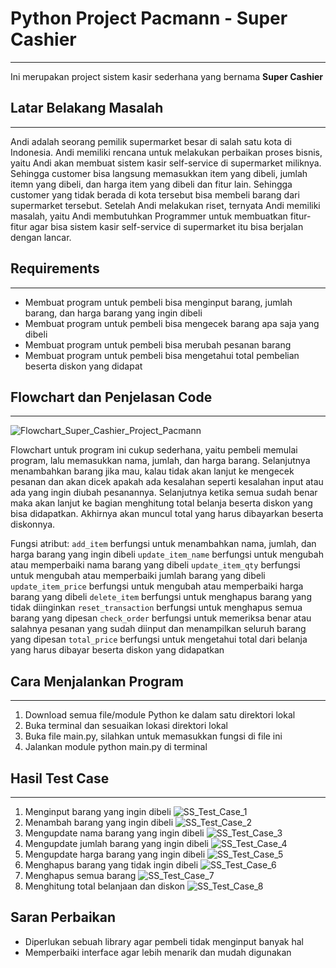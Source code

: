 # Python Project Pacmann - Super Cashier
---
Ini merupakan project sistem kasir sederhana yang bernama **Super Cashier**
## Latar Belakang Masalah
---
Andi adalah seorang pemilik supermarket  besar di salah satu kota di Indonesia. Andi memiliki rencana untuk melakukan perbaikan proses bisnis, yaitu Andi akan membuat sistem kasir self-service di supermarket miliknya. Sehingga customer bisa langsung memasukkan item yang dibeli, jumlah itemn yang dibeli, dan harga item yang dibeli dan fitur lain.
Sehingga customer yang tidak berada di kota tersebut bisa membeli barang dari supermarket tersebut. Setelah Andi melakukan riset, ternyata Andi memiliki masalah, yaitu Andi membutuhkan Programmer untuk membuatkan fitur-fitur agar bisa sistem kasir self-service di supermarket itu bisa berjalan dengan lancar.

## Requirements
---
- Membuat program untuk pembeli bisa menginput barang, jumlah barang, dan harga barang yang ingin dibeli
- Membuat program untuk pembeli bisa mengecek barang apa saja yang dibeli
- Membuat program untuk pembeli bisa merubah pesanan barang
- Membuat program untuk pembeli bisa mengetahui total pembelian beserta diskon yang didapat

## Flowchart dan Penjelasan Code
---
![Flowchart_Super_Cashier_Project_Pacmann](https://user-images.githubusercontent.com/67636190/219857262-b113f38f-eb0d-4a26-8d77-ac5bf814f529.png)

Flowchart untuk program ini cukup sederhana, yaitu pembeli memulai program, lalu memasukkan nama, jumlah, dan harga barang. Selanjutnya menambahkan barang jika mau, kalau tidak akan lanjut ke mengecek pesanan dan akan dicek apakah ada kesalahan seperti kesalahan input atau ada yang ingin diubah pesanannya. Selanjutnya ketika semua sudah benar maka akan lanjut ke bagian menghitung total belanja beserta diskon yang bisa didapatkan. Akhirnya akan muncul total yang harus dibayarkan beserta diskonnya.

Fungsi atribut:
`add_item` berfungsi untuk menambahkan nama, jumlah, dan harga barang yang ingin dibeli
`update_item_name` berfungsi untuk mengubah atau memperbaiki nama barang yang dibeli
`update_item_qty` berfungsi untuk mengubah atau memperbaiki jumlah barang yang dibeli
`update_item_price` berfungsi untuk mengubah atau memperbaiki harga barang yang dibeli
`delete_item` berfungsi untuk menghapus barang yang tidak diinginkan
`reset_transaction` berfungsi untuk menghapus semua barang yang dipesan
`check_order` berfungsi untuk memeriksa benar atau salahnya pesanan yang sudah diinput dan menampilkan seluruh barang yang dipesan
`total_price` berfungsi untuk mengetahui total dari belanja yang harus dibayar beserta diskon yang didapatkan

## Cara Menjalankan Program
---
1. Download semua file/module Python ke dalam satu direktori lokal
2. Buka terminal dan sesuaikan lokasi direktori lokal
3. Buka file main.py, silahkan untuk memasukkan fungsi di file ini
4. Jalankan module python main.py di terminal

## Hasil Test Case
---
1. Menginput barang yang ingin dibeli
![SS_Test_Case_1](https://user-images.githubusercontent.com/67636190/219864489-a3400666-df02-462e-8bd9-77366a09efac.png)
2. Menambah barang yang ingin dibeli
![SS_Test_Case_2](https://user-images.githubusercontent.com/67636190/219864713-77d693d2-b048-4416-9b84-eae9ad434018.png)
3. Mengupdate nama barang yang ingin dibeli
![SS_Test_Case_3](https://user-images.githubusercontent.com/67636190/219864836-d206a623-d509-487e-ba00-b4e9f9cf4443.png)
4. Mengupdate jumlah barang yang ingin dibeli
![SS_Test_Case_4](https://user-images.githubusercontent.com/67636190/219864912-ee2f3813-1c4b-4526-a634-84c5a41531c9.png)
5. Mengupdate harga barang yang ingin dibeli
![SS_Test_Case_5](https://user-images.githubusercontent.com/67636190/219865031-697d0088-62b0-4d84-a49a-570ead28c222.png)
6. Menghapus barang yang tidak ingin dibeli
![SS_Test_Case_6](https://user-images.githubusercontent.com/67636190/219865107-5cc65f4c-680d-477c-bd00-367dceb4b480.png)
7. Menghapus semua barang
![SS_Test_Case_7](https://user-images.githubusercontent.com/67636190/219865162-e22bb626-2900-42f9-b743-e4c53f8c9f6c.png)
8. Menghitung total belanjaan dan diskon
![SS_Test_Case_8](https://user-images.githubusercontent.com/67636190/219865392-8aa497aa-e73f-429e-b228-ff0642822bf4.png)

## Saran Perbaikan
- Diperlukan sebuah library agar pembeli tidak menginput banyak hal
- Memperbaiki interface agar lebih menarik dan mudah digunakan




